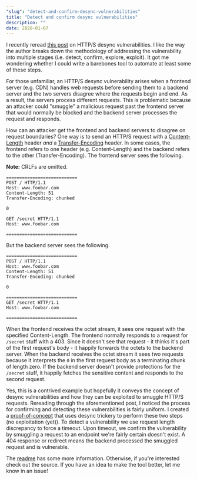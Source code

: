 ```yaml
---
"slug": "detect-and-confirm-desync-vulnerabilities"
title: "Detect and confirm desync vulnerabilities"
description: ""
date: 2020-01-07
---
```


I recently reread [this post](https://portswigger.net/research/http-desync-attacks-request-smuggling-reborn) on HTTP/S desync vulnerabilities. I like the way the author breaks down the methodology of addressing the vulnerability into multiple stages (i.e. detect, confirm, explore, exploit). It got me wondering whether I could write a barebones tool to automate at least some of these steps.



For those unfamiliar, an HTTP/S desync vulnerability arises when a frontend server (e.g. CDN) handles web requests before sending them to a backend server and the two servers disagree where the requests begin and end. As a result, the servers process different requests. This is problematic because an attacker could "smuggle" a malicious request past the frontend server that would normally be blocked and the backend server processes the request and responds.

How can an attacker get the frontend and backend servers to disagree on request boundaries? One way is to send an HTTP/S request with a [Content-Length](https://developer.mozilla.org/en-US/docs/Web/HTTP/Headers/Content-Length) header *and* a [Transfer-Encoding](https://developer.mozilla.org/en-US/docs/Web/HTTP/Headers/Transfer-Encoding) header. In some cases, the frontend refers to one header (e.g. Content-Length) and the backend refers to the other (Transfer-Encoding). The frontend server sees the following.

**Note:** CRLFs are omitted.

```
===========================
POST / HTTP/1.1
Host: www.foobar.com
Content-Length: 51
Transfer-Encoding: chunked

0

GET /secret HTTP/1.1
Host: www.foobar.com

===========================
```

But the backend server sees the following.

```
===========================
POST / HTTP/1.1
Host: www.foobar.com
Content-Length: 51
Transfer-Encoding: chunked

0

===========================
GET /secret HTTP/1.1
Host: www.foobar.com

===========================
```

When the frontend receives the octet stream, it sees one request with the specified Content-Length. The frontend normally responds to a request for `/secret` stuff with a 403. Since it doesn't see that request - it thinks it's part of the first request's body - it happily forwards the octets to the backend server. When the backend receives the octet stream it sees *two* requests because it interprets the `0` in the first request body as a terminating chunk of length zero. If the backend server doesn't provide protections for the `/secret` stuff, it happily fetches the sensitive content and responds to the second request.

Yes, this is a contrived example but hopefully it conveys the concept of desync vulnerabilities and how they can be exploited to smuggle HTTP/S requests. Rereading through the aforementioned post, I noticed the process for confirming and detecting these vulnerabilities is fairly uniform. I created a [proof-of-concept](https://github.com/zbo14/desync) that uses desync trickery to perform these two steps (no exploitation (yet)). To detect a vulnerability we use request length discrepancy to force a timeout. Upon timeout, we confirm the vulnerability by smuggling a request to an endpoint we're fairly certain doesn't exist. A 404 response or redirect means the backend processed the smuggled request and is vulnerable.

The [readme](https://github.com/zbo14/desync/blob/master/README.md) has some more information. Otherwise, if you're interested check out the source. If you have an idea to make the tool better, let me know in an issue!
